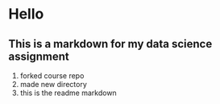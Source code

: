 # Hello
## This is a markdown for my data science assignment 
1. forked course repo
2. made new directory
3. this is the readme markdown
